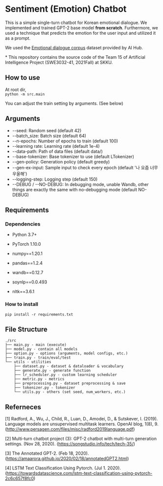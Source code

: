 # Sentiment (Emotion) Chatbot
This is a simple single-turn chatbot for Korean emotional dialogue. We implemented and trained GPT-2 base model **from scratch**. Furthermore, we used a technique that predicts the emotion for the user input and utilized it as a prompt.

We used the [Emotional dialogue corpus](https://aihub.or.kr/aidata/7978) dataset provided by AI Hub.

\* This repository contains the source code of the Team 15 of Artificial Intelligence Project (SWE3032-41, 2021Fall) at SKKU.

## How to use
At root dir,  
`python -m src.main`

You can adjust the train setting by arguments. (See below)

## Arguments
- --seed: Random seed (default 42)
- --batch_size: Batch size (default 64)
- --n-epochs: Number of epochs to train (default 100)
- --learning rate: Learning rate (default 1e-4)
- --data-path: Path of data files (default data/)
- --base-tokenizer: Base tokenizer to use (default LTokenizer)
- --gen-policy: Generation policy (default greedy)
- --gen-ex-input: Sample input to check every epoch (default '나 요즘 너무 우울해')
- --logging-step: Logging step (default 150)
- --DEBUG / --NO-DEBUG: In debugging mode, unable Wandb, other things are exactly the same with no-debugging mode (default NO-DEBUG)

## Requirements
### Dependencies
- Python 3.7+
- PyTorch 1.10.0  
   
  
- numpy==1.20.1
- pandas==1.2.4
- wandb==0.12.7
- soynlp==0.0.493
- nltk==3.6.1

### How to install
```
pip install -r requirements.txt
```

## File Structure
```
./src
├── main.py - main (execute)
├── model.py - contain all models
├── option.py - options (arguments, model configs, etc.)
├── train.py - train/eval/test
└── utils - utilities
    ├── dataset.py - dataset & dataloader & vocabulary
    ├── generate.py - generate function
    ├── lr_scheduler.py - custom learning scheduler
    ├── metric.py - metrics
    ├── preprocessing.py - dataset preprocessing & save
    ├── tokenizer.py - tokenizer
    └── utils.py - others (set seed, num_workers, etc.)
```

## Referneces
[1] Radford, A., Wu, J., Child, R., Luan, D., Amodei, D., & Sutskever, I. (2019). Language models are unsupervised multitask learners. OpenAI blog, 1(8), 9.(http://www.persagen.com/files/misc/radford2019language.pdf)

[2] Multi-turn chatbot project (3): GPT-2 chatbot with multi-turn generation settings. (Nov 28, 2020). (https://songstudio.info/tech/tech-35/)

[3] The Annotated GPT-2. (Feb 18, 2020). (https://amaarora.github.io/2020/02/18/annotatedGPT2.html)

[4] LSTM Text Classification Using Pytorch. (Jul 1. 2020). (https://towardsdatascience.com/lstm-text-classification-using-pytorch-2c6c657f8fc0)